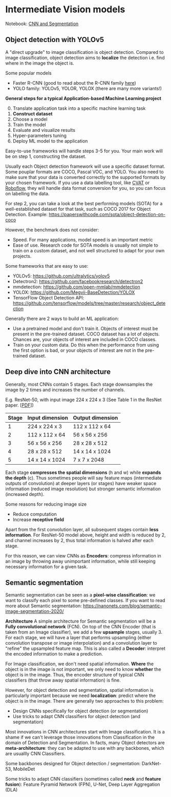 # Intermediate Vision models

Notebook: [CNN and Segmentation](CNN_and_Segmentation.ipynb)

## Object detection with YOLOv5

A "direct upgrade" to image classification is object detection. Compared to image classification, object detection aims to **localize** the detection i.e. find where in the image the object is.

Some popular models

- Faster R-CNN (good to read about the R-CNN family [here](https://lilianweng.github.io/lil-log/2017/12/31/object-recognition-for-dummies-part-3.html))
- YOLO family: YOLOv5, YOLOR, YOLOX (there are many more variants!)

**General steps for a typical Application-based Machine Learning project**

0. Translate application task into a specific machine learning task
1. **Construct dataset**
2. Choose a model
3. Train the model
4. Evaluate and visualize results
5. Hyper-parameters tuning
6. Deploy ML model to the application

Easy-to-use frameworks will handle steps 3-5 for you. Your main work will be on step 1, constructing the dataset.

Usually each Object detection framework will use a specific dataset format. Some pouplar formats are COCO, Pascal VOC, and YOLO. You also need to make sure that your data is converted correctly to the supported formats by your chosen framework. If you use a data labelling tool, like [CVAT](https://github.com/openvinotoolkit/cvat) or [Roboflow](https://roboflow.com/), they will handle data format conversion for you, so you can focus on labelling the data.

For step 2, you can take a look at the best performing models (SOTA) for a well-established dataset for that task, such as COCO 2017 for Object Detection. Example: https://paperswithcode.com/sota/object-detection-on-coco

However, the benchmark does not consider:

- Speed. For many applications, model speed is an important metric
- Ease of use. Research code for SOTA models is usually not simple to train on a custom dataset, and not well structured to adapt for your own projects.

Some frameworks that are easy to use:

- YOLOv5: https://github.com/ultralytics/yolov5
- Detectron2: https://github.com/facebookresearch/detectron2
- mmdetection: https://github.com/open-mmlab/mmdetection
- YOLOX: https://github.com/Megvii-BaseDetection/YOLOX
- TensorFlow Object Detection API: https://github.com/tensorflow/models/tree/master/research/object_detection

Generally there are 2 ways to build an ML application:

- Use a pretrained model and don't train it. Objects of interest must be present in the pre-trained dataset. COCO dataset has a lot of objects. Chances are, your objects of interest are included in COCO classes.
- Train on your custom data. Do this when the performance from using the first option is bad, or your objects of interest are not in the pre-trained dataset.

## Deep dive into CNN architecture

Generally, most CNNs contain 5 stages. Each stage downsamples the image by 2 times and increases the number of channels.

E.g. ResNet-50, with input image 224 x 224 x 3 (See Table 1 in the ResNet paper. [[PDF](https://arxiv.org/pdf/1512.03385.pdf)])

Stage | Input dimension | Output dimension
------|-----------------|-----------------
1 | 224 x 224 x 3 | 112 x 112 x 64
2 | 112 x 112 x 64 | 56 x 56 x 256
3 | 56 x 56 x 256 | 28 x 28 x 512
4 | 28 x 28 x 512 | 14 x 14 x 1024
5 | 14 x 14 x 1024 | 7 x 7 x 2048

Each stage **compresses the spatial dimensions** (h and w) while **expands the depth** (c). Thus sometimes people will say feature maps (intermediate outputs of convolution) at deeper layers (or stages) have weaker space information (reduced image resolution) but stronger semantic information (increased depth).

Some reasons for reducing image size

- Reduce computation
- Increase **receptive field**

Apart from the first convolution layer, all subsequent stages contain **less information**. For ResNet-50 model above, height and width is reduced by 2, and channel increases by 2, thus total information is halved after each stage.

For this reason, we can view CNNs as **Encoders**: compress information in an image by throwing away unimportant information, while still keeping necessary information for a given task.

## Semantic segmentation

Semantic segmentation can be seen as a **pixel-wise classification**: we want to classify each pixel to some pre-defined classes. If you want to read more about Semantic segmentation: https://nanonets.com/blog/semantic-image-segmentation-2020/

**Architecture** A simple architecture for Semantic segmentation will be a **Fully convolutional network** (FCN). On top of the CNN Encoder (that is taken from an Image classifier), we add a few **upsample** stages, usually 3. For each stage, we will have a layer that performs upsampling (either convolution transpose or image interpolation) and a convolution layer to "refine" the upsampled feature map. This is also called a **Decoder**: interpret the encoded information to make a prediction.

For Image classification, we don't need spatial information. **Where** the object is in the image is not important, we only need to know **whether** the object is in the image. Thus, the encoder structure of typical CNN classifiers (that throw away spatial information) is fine.

However, for object detection and segmentation, spatial information is particularly important because we need **localization**: predict where the object is in the image. There are generally two approaches to this problem:

- Design CNNs specifically for object detection (or segmentation)
- Use tricks to adapt CNN classifiers for object detection (and segmentation)

Most innovations in CNN architectures start with Image classification. It is a shame if we can't leverage those innovations from Classification in the domain of Detection and Segmentation. In facts, many Object detectors are **meta-architecture**: they can be adapted to use with any backbones, which are usuallly CNN Classifiers.

Some backbones designed for Object detection / segmentation: DarkNet-53, MobileDet

Some tricks to adapt CNN classifiers (sometimes called **neck** and **feature fusion**): Feature Pyramid Network (FPN), U-Net, Deep Layer Aggregation (DLA)


